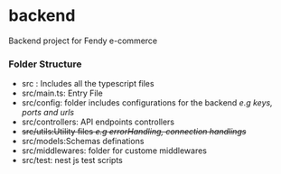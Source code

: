 # backend
Backend project for Fendy e-commerce

### Folder Structure

* src : Includes all the typescript files
* src/main.ts: Entry File
* src/config: folder includes configurations for the backend _e.g keys, ports and urls_
* src/controllers: API endpoints controllers
* ~~src/utils:Utility files _e.g errorHandling, connection handlings_~~
* src/models:Schemas definations
* src/middlewares: folder for custome middlewares
* src/test: nest js test scripts
